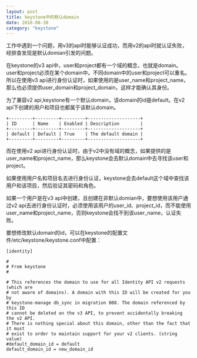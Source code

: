 ```yaml
---
layout: post
title: keystone中的默认domain
date: 2016-08-30
category: "keystone"
---
```


工作中遇到一个问题，用v3的api时能够认证成功，而用v2的api时就认证失败，经排查发现是默认domian引发的问题。

在keystone的v3 api中，user和project都有一个域的概念，也就是domain。user和project必须在某个domain中。不同domain中的user和project可以重名。所以在使用v3 api进行身份认证时，如果使用的是user_name和project_name，那么也必须提供user_domain和project_domain，这样才能确认其身份。

为了兼容v2 api,keystone有一个默认domain，该domain的id是default。在v2 api下创建的用户和项目也都属于该默认domain。

    +---------+---------+---------+--------------------+
    | ID      | Name    | Enabled | Description        |
    +---------+---------+---------+--------------------+
    | default | Default | True    | The default domain |
    +---------+---------+---------+--------------------+
    
    
而在使用v2 api进行身份认证时，由于v2中没有域的概念，如果提供的是user_name和project_name，那么keystone会去默认domain中去寻找该user和project。

如果使用用户名和项目名去进行身份认证，keystone会去default这个域中查找该用户和该项目，然后验证其密码和角色。

如果一个用户是在v3 api中创建，且创建在非默认domian中，要想使用该用户通过v2 api去进行身份认证时，必须使用该用户的user_id、project_id，而不能使用user_name和project_name，否则keystone会找不到该user_name，认证失败。

要想修改默认domain的id，可以在keystone的配置文件/etc/keystone/keystone.conf中配置：

    [identity]
    
    #
    # From keystone
    #
    
    # This references the domain to use for all Identity API v2 requests (which are
    # not aware of domains). A domain with this ID will be created for you by
    # keystone-manage db_sync in migration 008. The domain referenced by this ID
    # cannot be deleted on the v3 API, to prevent accidentally breaking the v2 API.
    # There is nothing special about this domain, other than the fact that it must
    # exist to order to maintain support for your v2 clients. (string value)
    #default_domain_id = default
    default_domain_id = new_domain_id




